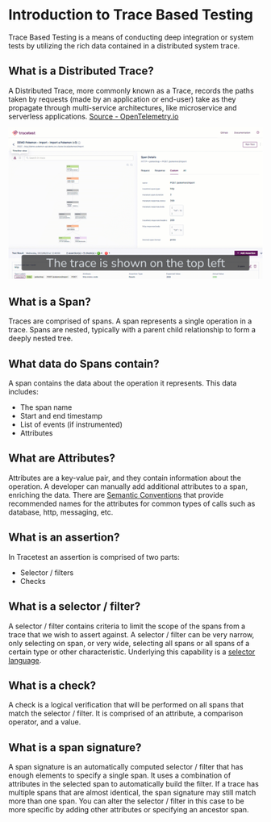 # Introduction to Trace Based Testing

Trace Based Testing is a means of conducting deep integration or system tests by utilizing the rich data contained in a distributed system trace.

## What is a Distributed Trace?

A Distributed Trace, more commonly known as a Trace, records the paths taken by requests (made by an application or end-user) take as they propagate through multi-service architectures, like microservice and serverless applications. [Source - OpenTelemetry.io](https://opentelemetry.io/docs/concepts/observability-primer/)

![Trace & Spans Diagram](img/trace-explainer.gif)

## What is a Span?

Traces are comprised of spans. A span represents a single operation in a trace. Spans are nested, typically with a parent child relationship to form a deeply nested tree.

## What data do Spans contain?

A span contains the data about the operation it represents. This data includes:

- The span name
- Start and end timestamp
- List of events (if instrumented)
- Attributes

## What are Attributes?

Attributes are a key-value pair, and they contain information about the operation. A developer can manually add additional attributes to a span, enriching the data. There are [Semantic Conventions](https://opentelemetry.io/docs/reference/specification/trace/semantic_conventions/) that provide recommended names for the attributes for common types of calls such as database, http, messaging, etc.

## What is an assertion?

In Tracetest an assertion is comprised of two parts:

- Selector / filters
- Checks

## What is a selector / filter?

A selector / filter contains criteria to limit the scope of the spans from a trace that we wish to assert against. A selector / filter can be very narrow, only selecting on span, or very wide, selecting all spans or all spans of a certain type or other characteristic. Underlying this capability is a [selector language](/docs/installing.md).

## What is a check?

A check is a logical verification that will be performed on all spans that match the selector / filter. It is comprised of an attribute, a comparison operator, and a value.

## What is a span signature?

A span signature is an automatically computed selector / filter that has enough elements to specify a single span. It uses a combination of attributes in the selected span to automatically build the filter. If a trace has multiple spans that are almost identical, the span signature may still match more than one span. You can alter the selector / filter in this case to be more specific by adding other attributes or specifying an ancestor span.
